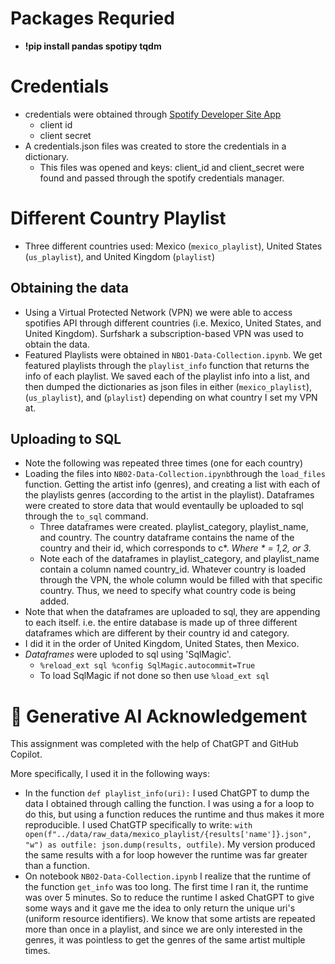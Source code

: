 
# Packages Requried
- __!pip install pandas spotipy tqdm__

# Credentials
- credentials were obtained through [Spotify Developer Site App](https://developer.spotify.com/dashboard)
  - client id 
  - client secret
- A credentials.json files was created to store the credentials in a dictionary. 
  - This files was opened and keys: client_id and client_secret were found and passed through the spotify credentials manager. 

# Different Country Playlist
- Three different countries used: Mexico (`mexico_playlist`), United States (`us_playlist`), and United Kingdom (`playlist`) 

## Obtaining the data 
- Using a Virtual Protected Network (VPN) we were able to access spotifies API through different countries (i.e. Mexico, United States, and United Kingdom). Surfshark a subscription-based VPN was used to obtain the data.
- Featured Playlists were obtained in `NBO1-Data-Collection.ipynb`. We get featured playlists through the `playlist_info` function that returns the info of each playlist. We saved each of the playlist info into a list, and then dumped the dictionaries as json files in either (`mexico_playlist`), (`us_playlist`), and (`playlist`) depending on what country I set my VPN at. 

## Uploading to SQL
- Note the following was repeated three times (one for each country)
- Loading the files into `NB02-Data-Collection.ipynb`through the `load_files` function. Getting the artist info (genres), and creating a list with each of the playlists genres (according to the artist in the playlist). Dataframes were created to store data that would eventaully be uploaded to sql through the `to_sql` command. 
  - Three dataframes were created. playlist_category, playlist_name, and country. The country dataframe contains the name of the country and their id, which corresponds to c*. _Where * = 1,2, or 3._
  - Note each of the dataframes in playlist_category, and playlist_name contain a column named country_id. Whatever country is loaded through the VPN, the whole column would be filled with that specific country. Thus, we need to specify what country code is being added. 
- Note that when the dataframes are uploaded to sql, they are appending to each itself. i.e. the entire database is made up of three different dataframes which are different by their country id and category. 
- I did it in the order of United Kingdom, United States, then Mexico.
- _Dataframes_ were uploded to sql using 'SqlMagic'. 
    - `%reload_ext sql %config SqlMagic.autocommit=True`  
    - To load SqlMagic if not done so then use `%load_ext sql` 

# 🤖 **Generative AI Acknowledgement**
This assignment was completed with the help of ChatGPT and GitHub Copilot.
  
More specifically, I used it in the following ways:
- In the function `def playlist_info(uri):` I used ChatGPT to dump the data I obtained through calling the function. I was using a for a loop to do this, but using a function reduces the runtime and thus makes it more reproducible. I used ChatGTP specifically to write: `with open(f"../data/raw_data/mexico_playlist/{results['name']}.json", "w") as outfile: json.dump(results, outfile)`. My version produced the same results with a for loop however the runtime was far greater than a function. 
- On notebook `NB02-Data-Collection.ipynb` I realize that the runtime of the function `get_info` was too long. The first time I ran it, the runtime was over 5 minutes. So to reduce the runtime I asked ChatGPT to give some ways and it gave me the idea to only return the unique uri's (uniform resource identifiers). We know that some artists are repeated more than once in a playlist, and since we are only interested in the genres, it was pointless to get the genres of the same artist multiple times. 



